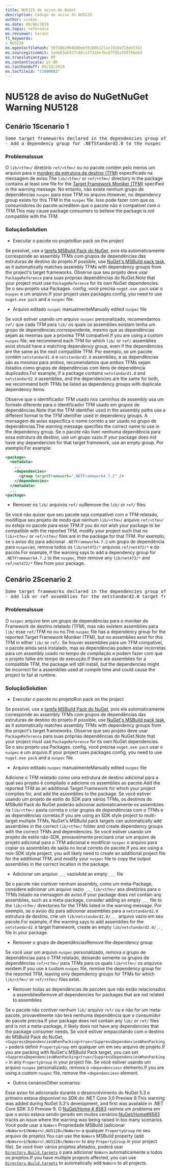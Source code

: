 ```yaml
---
title: NU5125 de aviso do NuGet
description: Código de aviso do NU5125
author: zivkan
ms.date: 09/06/2019
ms.topic: reference
ms.reviewer: karann
f1_keywords:
- NU5128
ms.openlocfilehash: 58550b2064689ebf6180b1211e1910a71debf341
ms.sourcegitcommit: 1eda83ab537c86cc27316e7bc67f95a358766e63
ms.translationtype: MT
ms.contentlocale: pt-BR
ms.lasthandoff: 09/18/2019
ms.locfileid: "71099083"
---
```

# <a name="nuget-warning-nu5128"></a><span data-ttu-id="5840d-103">NU5128 de aviso do NuGet</span><span class="sxs-lookup"><span data-stu-id="5840d-103">NuGet Warning NU5128</span></span>

## <a name="scenario-1"></a><span data-ttu-id="5840d-104">Cenário 1</span><span class="sxs-lookup"><span data-stu-id="5840d-104">Scenario 1</span></span>

<pre>Some target frameworks declared in the dependencies group of the nuspec and the lib/ref folder do not have exact matches in the other location. Consult the list of actions below:
- Add a dependency group for .NETStandard2.0 to the nuspec</pre>

### <a name="issue"></a><span data-ttu-id="5840d-105">Problema</span><span class="sxs-lookup"><span data-stu-id="5840d-105">Issue</span></span>

<span data-ttu-id="5840d-106">O `lib/<tfm>/` diretório `ref/<tfm>/` ou no pacote contém pelo menos um arquivo para o [moniker da estrutura de destino (TFM)](../target-frameworks.md) especificado na mensagem de aviso.</span><span class="sxs-lookup"><span data-stu-id="5840d-106">The `lib/<tfm>/` or `ref/<tfm>/` directory in the package contains at least one file for the [Target Framework Moniker (TFM)](../target-frameworks.md) specified in the warning message.</span></span> <span data-ttu-id="5840d-107">No entanto, não existe nenhum grupo de dependências `nuspec` para esse TFM no arquivo.</span><span class="sxs-lookup"><span data-stu-id="5840d-107">However, no dependency group exists for this TFM in the `nuspec` file.</span></span> <span data-ttu-id="5840d-108">Isso pode fazer com que os consumidores do pacote acreditem que o pacote não é compatível com o TFM.</span><span class="sxs-lookup"><span data-stu-id="5840d-108">This may cause package consumers to believe the package is not compatible with the TFM.</span></span>

### <a name="solution"></a><span data-ttu-id="5840d-109">Solução</span><span class="sxs-lookup"><span data-stu-id="5840d-109">Solution</span></span>

* <span data-ttu-id="5840d-110">Executar o pacote no projeto</span><span class="sxs-lookup"><span data-stu-id="5840d-110">Run pack on the project</span></span>

<span data-ttu-id="5840d-111">Se possível, use a [tarefa MSBuild Pack do NuGet](../msbuild-targets.md), pois ela automaticamente corresponde ao assembly TFMs com grupos de dependências das estruturas de destino do projeto.</span><span class="sxs-lookup"><span data-stu-id="5840d-111">If possible, use [NuGet's MSBuild pack task](../msbuild-targets.md), as it automatically matches assembly TFMs with dependency groups from the project's target frameworks.</span></span> <span data-ttu-id="5840d-112">Observe que seu projeto deve usar `PackageReference` para suas próprias dependências do NuGet.</span><span class="sxs-lookup"><span data-stu-id="5840d-112">Note that your project must use `PackageReference` for its own NuGet dependencies.</span></span> <span data-ttu-id="5840d-113">Se o seu projeto usa Packages. config, você precisa `nuget.exe pack` usar o `nuspec` e um arquivo.</span><span class="sxs-lookup"><span data-stu-id="5840d-113">If your project uses packages.config, you need to use `nuget.exe pack` and a `nuspec` file.</span></span>

* <span data-ttu-id="5840d-114">Arquivo editado `nuspec` manualmente</span><span class="sxs-lookup"><span data-stu-id="5840d-114">Manually edited `nuspec` file</span></span>

<span data-ttu-id="5840d-115">Se você estiver usando um arquivo `nuspec` personalizado, recomendamos `ref/` que cada TFM para `lib/` os quais os assemblies existam tenha um grupo de dependências correspondente, mesmo que as dependências sejam as mesmas que a próxima TFM compatível.</span><span class="sxs-lookup"><span data-stu-id="5840d-115">If you are using a custom `nuspec` file, we recommend each TFM for which `lib/` or `ref/` assemblies exist should have a matching dependency group, even if the dependencies are the same as the next compatible TFM.</span></span> <span data-ttu-id="5840d-116">Por exemplo, se um pacote contém `netstandard1.0` e `netstandard2.0` assemblies, e as dependências são as mesmas para ambos, recomendamos que ambos TFMs sejam listados como grupos de dependências com itens de dependência duplicados.</span><span class="sxs-lookup"><span data-stu-id="5840d-116">For example, if a package contains `netstandard1.0` and `netstandard2.0` assemblies, and the dependencies are the same for both, we recommend both TFMs be listed as dependency groups with duplicate dependency items.</span></span>

<span data-ttu-id="5840d-117">Observe que o identificador TFM usado nos caminhos de assembly usa um formato diferente para o identificador TFM usado em grupos de dependências.</span><span class="sxs-lookup"><span data-stu-id="5840d-117">Note that the TFM identifier used in the assembly paths use a different format to the TFM identifier used in dependency groups.</span></span> <span data-ttu-id="5840d-118">A mensagem de aviso especifica o nome correto a ser usado no grupo de dependências.</span><span class="sxs-lookup"><span data-stu-id="5840d-118">The warning message specifies the correct name to use in the dependency group.</span></span> <span data-ttu-id="5840d-119">Se o pacote não tiver nenhuma dependência para essa estrutura de destino, use um grupo vazio.</span><span class="sxs-lookup"><span data-stu-id="5840d-119">If your package does not have any dependencies for that target framework, use an empty group.</span></span> <span data-ttu-id="5840d-120">Por exemplo:</span><span class="sxs-lookup"><span data-stu-id="5840d-120">For example:</span></span>

```xml
<package>
  <metadata>
    ...
    <dependencies>
      <group targetFramework=".NETFramework4.7.2" />
    </dependencies>
  </metadata>
  ...
<package>
```

* <span data-ttu-id="5840d-121">Remover os `lib/` arquivos `ref/` ou</span><span class="sxs-lookup"><span data-stu-id="5840d-121">Remove the `lib/` or `ref/` files</span></span>

<span data-ttu-id="5840d-122">Se você não quiser que seu pacote seja compatível com o TFM relatado, modifique seu projeto de modo que nenhum `lib/<tfm>/` arquivo `ref/<tfm>/` ou esteja no pacote para esse TFM.</span><span class="sxs-lookup"><span data-stu-id="5840d-122">If you do not wish your package to be compatible with the reported TFM, modify your project such that no `lib/<tfm>/` or `ref/<tfm>/` files are in the package for that TFM.</span></span> <span data-ttu-id="5840d-123">Por exemplo, se o aviso diz para adicionar `.NETFramework4.7.2` um grupo de dependência para `nuspec`ao, remova todos os `lib/net472/*` arquivos `ref/net472/*` e do pacote.</span><span class="sxs-lookup"><span data-stu-id="5840d-123">For example, if the warning says to add a dependency group for `.NETFramework4.7.2` to the `nuspec`, then remove any `lib/net472/*` and `ref/net472/*` files from your package.</span></span>

## <a name="scenario-2"></a><span data-ttu-id="5840d-124">Cenário 2</span><span class="sxs-lookup"><span data-stu-id="5840d-124">Scenario 2</span></span>

<pre>Some target frameworks declared in the dependencies group of the nuspec and the lib/ref folder do not have exact matches in the other location. Consult the list of actions below:
- Add lib or ref assemblies for the netstandard2.0 target framework</pre>

### <a name="issue"></a><span data-ttu-id="5840d-125">Problema</span><span class="sxs-lookup"><span data-stu-id="5840d-125">Issue</span></span>

<span data-ttu-id="5840d-126">O `nuspec` arquivo tem um grupo de dependências para o moniker do Framework de destino relatado (TFM), mas não existem assemblies para `lib/` esse `ref/`TFM no ou no.</span><span class="sxs-lookup"><span data-stu-id="5840d-126">The `nuspec` file has a dependency group for the reported Target Framework Moniker (TFM), but no assemblies exist for this TFM in either `lib/` or `ref/`.</span></span> <span data-ttu-id="5840d-127">Se houver assemblies para um TFM compatível, o pacote ainda será instalado, mas as dependências podem estar incorretas para um assembly usado no tempo de compilação e podem fazer com que o projeto falhe em tempo de execução.</span><span class="sxs-lookup"><span data-stu-id="5840d-127">If there are assemblies for a compatible TFM, the package will still install, but the dependencies might be incorrect for a assemblies used at compile time and could cause the project to fail at runtime.</span></span>

### <a name="solution"></a><span data-ttu-id="5840d-128">Solução</span><span class="sxs-lookup"><span data-stu-id="5840d-128">Solution</span></span>

* <span data-ttu-id="5840d-129">Executar o pacote no projeto</span><span class="sxs-lookup"><span data-stu-id="5840d-129">Run pack on the project</span></span>

<span data-ttu-id="5840d-130">Se possível, use a [tarefa MSBuild Pack do NuGet](../msbuild-targets.md), pois ela automaticamente corresponde ao assembly TFMs com grupos de dependências das estruturas de destino do projeto.</span><span class="sxs-lookup"><span data-stu-id="5840d-130">If possible, use [NuGet's MSBuild pack task](../msbuild-targets.md), as it automatically matches assembly TFMs with dependency groups from the project's target frameworks.</span></span> <span data-ttu-id="5840d-131">Observe que seu projeto deve usar `PackageReference` para suas próprias dependências do NuGet.</span><span class="sxs-lookup"><span data-stu-id="5840d-131">Note that your project must use `PackageReference` for its own NuGet dependencies.</span></span> <span data-ttu-id="5840d-132">Se o seu projeto usa Packages. config, você precisa `nuget.exe pack` usar o `nuspec` e um arquivo.</span><span class="sxs-lookup"><span data-stu-id="5840d-132">If your project uses packages.config, you need to use `nuget.exe pack` and a `nuspec` file.</span></span>

* <span data-ttu-id="5840d-133">Arquivo editado `nuspec` manualmente</span><span class="sxs-lookup"><span data-stu-id="5840d-133">Manually edited `nuspec` file</span></span>

<span data-ttu-id="5840d-134">Adicione o TFM relatado como uma estrutura de destino adicional para a qual seu projeto é compilado e adicione os assemblies ao pacote.</span><span class="sxs-lookup"><span data-stu-id="5840d-134">Add the reported TFM as an additional Target Framework for which your project compiles for, and add the assemblies to the package.</span></span> <span data-ttu-id="5840d-135">Se você estiver usando um projeto de estilo do SDK para vários TFMs, os destinos do MSBuild Pack do NuGet poderão adicionar automaticamente os assemblies na `lib/<tfm>/` pasta correta e criar grupos de dependências com o TFMs e as dependências corretas.</span><span class="sxs-lookup"><span data-stu-id="5840d-135">If you are using an SDK style project to multi-target multiple TFMs, NuGet's MSBuild pack targets can automatically add assemblies in the correct `lib/<tfm>/` folder and create dependency groups with the correct TFMs and dependencies.</span></span> <span data-ttu-id="5840d-136">Se você estiver usando um projeto de estilo não-SDK, provavelmente precisará criar um arquivo de projeto adicional para o TFM adicional e modificar `nuspec` o arquivo para copiar os assemblies de saída no local correto do pacote.</span><span class="sxs-lookup"><span data-stu-id="5840d-136">If you are using a non-SDK style project, you will likely need to create an additional project file for the additional TFM, and modify your `nuspec` file to copy the output assemblies in the correct location in the package.</span></span>

* <span data-ttu-id="5840d-137">Adicionar um arquivo `_._` vazio</span><span class="sxs-lookup"><span data-stu-id="5840d-137">Add an empty `_._` file</span></span>

<span data-ttu-id="5840d-138">Se o pacote não contiver nenhum assembly, como um meta-Package, considere adicionar um arquivo vazio `_._` `lib/<tfm>/` aos diretórios para o TFMs listado na mensagem de aviso.</span><span class="sxs-lookup"><span data-stu-id="5840d-138">If your package does not contain any assemblies, such as a meta-package, consider adding an empty `_._` file to the `lib/<tfm>/` directories for the TFMs listed in the warning message.</span></span> <span data-ttu-id="5840d-139">Por exemplo, se o aviso diz para adicionar assemblies para a `netstandard2.0` estrutura de destino, crie um `lib/netstandard2.0/_._` arquivo vazio em seu pacote.</span><span class="sxs-lookup"><span data-stu-id="5840d-139">For example, if the warning says to add assemblies for the `netstandard2.0` target framework, create an empty `lib/netstandard2.0/_._` file in your package.</span></span>

* <span data-ttu-id="5840d-140">Remover o grupo de dependências</span><span class="sxs-lookup"><span data-stu-id="5840d-140">Remove the dependency group</span></span>

<span data-ttu-id="5840d-141">Se você usar um arquivo `nuspec` personalizado, remova o grupo de dependências para o TFM relatado, deixando somente os grupos de dependências `ref/<tfm>/` para TFMs para os quais `lib/<tfm>/` os arquivos existem.</span><span class="sxs-lookup"><span data-stu-id="5840d-141">If you use a custom `nuspec` file, remove the dependency group for the reported TFM, leaving only dependency groups for TFMs for which `lib/<tfm>/` or `ref/<tfm>/` files exist.</span></span>

* <span data-ttu-id="5840d-142">Remover todas as dependências de pacotes que não estão relacionados a assemblies</span><span class="sxs-lookup"><span data-stu-id="5840d-142">Remove all dependencies for packages that are not related to assemblies</span></span>

<span data-ttu-id="5840d-143">Se o pacote não contiver nenhum `lib/` arquivo `ref/` ou e não for um meta-pacote, provavelmente não terá nenhuma dependência que o consumidor do pacote precisa.</span><span class="sxs-lookup"><span data-stu-id="5840d-143">If your package does not contain any `lib/` or `ref/` files and is not a meta-package, it likely does not have any dependencies that the package consumer needs.</span></span> <span data-ttu-id="5840d-144">Se você estiver empacotando com o destino do MSBuild Pack do NuGet, `<SuppressDependenciesWhenPacking>true</SuppressDependenciesWhenPacking>` poderá definir `PropertyGroup` em qualquer um em seu arquivo de projeto.</span><span class="sxs-lookup"><span data-stu-id="5840d-144">If you are packing with NuGet's MSBuild Pack target, you can set `<SuppressDependenciesWhenPacking>true</SuppressDependenciesWhenPacking>` in any `PropertyGroup` in your project file.</span></span> <span data-ttu-id="5840d-145">Se você estiver usando um arquivo `nuspec` personalizado, remova o `<dependencies>` elemento.</span><span class="sxs-lookup"><span data-stu-id="5840d-145">If you are using a custom `nuspec` file, remove the `<dependencies>` element.</span></span>

* <span data-ttu-id="5840d-146">Outros cenários</span><span class="sxs-lookup"><span data-stu-id="5840d-146">Other scenarios</span></span>

<span data-ttu-id="5840d-147">Esse aviso foi adicionado durante o desenvolvimento do NuGet 5.3 e primeiro estava disponível no SDK do .NET Core 3,0 Preview 9.</span><span class="sxs-lookup"><span data-stu-id="5840d-147">This warning was added during NuGet 5.3's development, and first was available in .NET Core SDK 3.0 Preview 9.</span></span> <span data-ttu-id="5840d-148">O [NuGet/Home # 8583](https://github.com/nuget/home/issues/8583) rastreia um problema em que o aviso estava sendo gerado em muitos cenários.</span><span class="sxs-lookup"><span data-stu-id="5840d-148">[NuGet/Home#8583](https://github.com/nuget/home/issues/8583) tracks an issue where the warning was being raised in too many scenarios.</span></span> <span data-ttu-id="5840d-149">Você pode usar a `NoWarn` Propriedade MSBuild (adicionar `<NoWarn>$(NoWarn);NU5128</NoWarn>` a qualquer `PropertyGroup` no seu arquivo de projeto).</span><span class="sxs-lookup"><span data-stu-id="5840d-149">You can use the `NoWarn` MSBuild property (add `<NoWarn>$(NoWarn);NU5128</NoWarn>` to any `PropertyGroup` in your project file).</span></span> <span data-ttu-id="5840d-150">Se você tiver vários projetos afetados, poderá usar [`Directory.Build.targets`](/visualstudio/msbuild/customize-your-build) o para adicionar `NoWarn` automaticamente a todos os projetos.</span><span class="sxs-lookup"><span data-stu-id="5840d-150">If you have multiple projects affected, you can use [`Directory.Build.targets`](/visualstudio/msbuild/customize-your-build) to automatically add `NoWarn` to all projects.</span></span>
